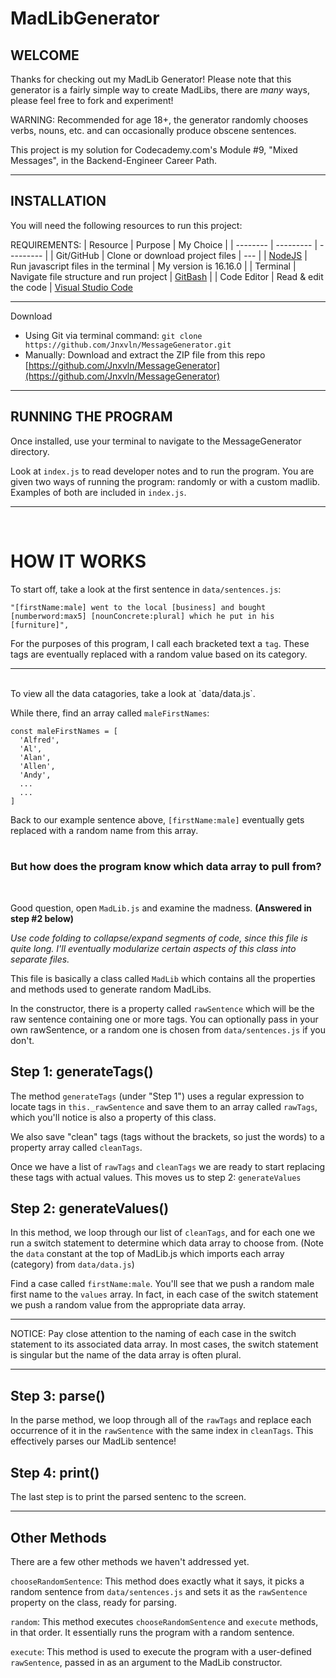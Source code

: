 # MadLibGenerator

## WELCOME
Thanks for checking out my MadLib Generator! Please note that this generator is a fairly simple way to create MadLibs, there are *many* ways, please feel free to fork and experiment!

WARNING: Recommended for age 18+, the generator randomly chooses verbs, nouns, etc. and can occasionally produce obscene sentences.

This project is my solution for Codecademy.com's Module #9, "Mixed Messages", in the Backend-Engineer Career Path.

---

## INSTALLATION
You will need the following resources to run this project: 

REQUIREMENTS:
| Resource | Purpose | My Choice |
| -------- | --------- | --------- |
| Git/GitHub | Clone or download project files | --- |
| [NodeJS](https://nodejs.org/) | Run javascript files in the terminal | My version is 16.16.0 |
| Terminal | Navigate file structure and run project | [GitBash](https://git-scm.com/downloads) |
| Code Editor | Read & edit the code | [Visual Studio Code](https://code.visualstudio.com/)

---
Download
- Using Git via terminal command: `git clone https://github.com/Jnxvln/MessageGenerator.git`
- Manually: Download and extract the ZIP file from this repo [https://github.com/Jnxvln/MessageGenerator](https://github.com/Jnxvln/MessageGenerator)

---

## RUNNING THE PROGRAM
Once installed, use your terminal to navigate to the MessageGenerator directory.

Look at `index.js` to read developer notes and to run the program. You are given two ways of running the program: randomly or with a custom madlib. Examples of both are included in `index.js`.

---
<br/>

# HOW IT WORKS
To start off, take a look at the first sentence in `data/sentences.js`: 

```
"[firstName:male] went to the local [business] and bought [numberword:max5] [nounConcrete:plural] which he put in his [furniture]",
```

For the purposes of this program, I call each bracketed text a `tag`. These tags are eventually replaced with a random value based on its category.

---
<br/>
To view all the data catagories, take a look at `data/data.js`.

While there, find an array called `maleFirstNames`:

```
const maleFirstNames = [
  'Alfred',
  'Al',
  'Alan',
  'Allen',
  'Andy',
  ...
  ...
]
```

Back to our example sentence above, `[firstName:male]` eventually gets replaced with a random name from this array.
<br/><br/>
### But how does the program know which data array to pull from?
<br/>

Good question, open `MadLib.js` and examine the madness. **(Answered in step #2 below)**

*Use code folding to collapse/expand segments of code, since this file is quite long. I'll eventually modularize certain aspects of this class into separate files.*

This file is basically a class called `MadLib` which contains all the properties and methods used to generate random MadLibs.

In the constructor, there is a property called `rawSentence` which will be the raw sentence containing one or more tags. You can optionally pass in your own rawSentence, or a random one is chosen from `data/sentences.js` if you don't.

## Step 1: generateTags()
The method `generateTags` (under "Step 1") uses a regular expression to locate tags in `this._rawSentence` and save them to an array called `rawTags`, which you'll notice is also a property of this class.

We also save "clean" tags (tags without the brackets, so just the words) to a property array called `cleanTags`.

Once we have a list of `rawTags` and `cleanTags` we are ready to start replacing these tags with actual values. This moves us to step 2: `generateValues`

## Step 2: generateValues()
In this method, we loop through our list of `cleanTags`, and for each one we run a switch statement to determine which data array to choose from. (Note the `data` constant at the top of MadLib.js which imports each array (category) from `data/data.js`)

Find a case called `firstName:male`. You'll see that we push a random male first name to the `values` array. In fact,
in each case of the switch statement we push a random value from the appropriate data array.

--- 

NOTICE: Pay close attention to the naming of each case in the switch statement to its associated data array. In most cases, the switch statement is singular but the name of the data array is often plural.

---

## Step 3: parse()
In the parse method, we loop through all of the `rawTags` and replace each occurrence of it in the `rawSentence` with the same index in `cleanTags`. This effectively parses our MadLib sentence!

## Step 4: print()
The last step is to print the parsed sentenc to the screen.

---

## Other Methods
There are a few other methods we haven't addressed yet. 

`chooseRandomSentence`: This method does exactly what it says, it picks a random sentence from `data/sentences.js` and sets it as the `rawSentence` property on the class, ready for parsing.

`random`: This method executes `chooseRandomSentence` and `execute` methods, in that order. It essentially runs the program with a random sentence.

`execute`: This method is used to execute the program with a user-defined `rawSentence`, passed in as an argument to the MadLib constructor.